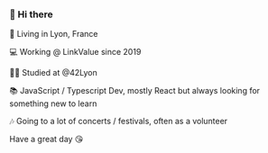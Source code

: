 ### 👋 Hi there

📍 Living in Lyon, France

💻 Working @ LinkValue since 2019

👨‍🏫 Studied at @42Lyon

📚 JavaScript / Typescript Dev, mostly React but always looking for something new to learn

🎶 Going to a lot of concerts / festivals, often as a volunteer



Have a great day 😘

<!--
**martinschneider01/martinschneider01** is a ✨ _special_ ✨ repository because its `README.md` (this file) appears on your GitHub profile.

Here are some ideas to get you started:

- 🔭 I’m currently working on ...
- 🌱 I’m currently learning ...
- 👯 I’m looking to collaborate on ...
- 🤔 I’m looking for help with ...
- 💬 Ask me about ...
- 📫 How to reach me: ...
- 😄 Pronouns: ...
- ⚡ Fun fact: ...
-->
